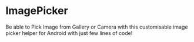 # ImagePicker
Be able to Pick Image from Gallery or Camera with this customisable image picker helper for Android with just few lines of code!
